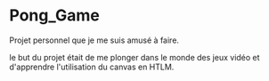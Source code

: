 # Pong_Game

Projet personnel que je me suis amusé à faire.

le but du projet était de me plonger dans le monde des jeux vidéo et 
d'apprendre l'utilisation du canvas en HTLM.